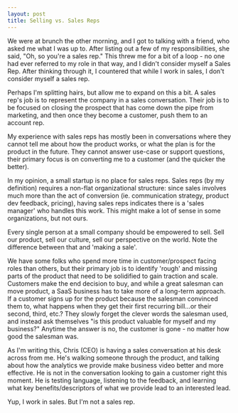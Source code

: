 ```yaml
---
layout: post
title: Selling vs. Sales Reps
---
```


We were at brunch the other morning, and I got to talking with a friend, who asked me what I was up to.  After listing out a few of my responsibilities, she said, "Oh, so you're a sales rep."  This threw me for a bit of a loop - no one had ever referred to my role in that way, and I didn't consider myself a Sales Rep.  After thinking through it, I countered that while I work in sales, I don't consider myself a sales rep.

Perhaps I'm splitting hairs, but allow me to expand on this a bit.  A sales rep's job is to represent the company in a sales conversation.  Their job is to be focused on closing the prospect that has come down the pipe from marketing, and then once they become a customer, push them to an account rep.

My experience with sales reps has mostly been in conversations where they cannot tell me about how the product works, or what the plan is for the product in the future.  They cannot answer use-case or support questions, their primary focus is on converting me to a customer (and the quicker the better).

In my opinion, a small startup is no place for sales reps. Sales reps (by my definition) requires a non-flat organizational structure: since sales involves much more than the act of conversion (ie. communication strategy, product dev feedback, pricing), having sales reps indicates there is a 'sales manager' who handles this work. This might make a lot of sense in some organizations, but not ours.

Every single person at a small company should be empowered to sell. Sell our product, sell our culture, sell our perspective on the world. Note the difference between that and 'making a sale'.

We have some folks who spend more time in customer/prospect facing roles than others, but their primary job is to identify 'rough' and missing parts of the product that need to be solidified to gain traction and scale.  Customers make the end decision to buy, and while a great salesman can move product, a SaaS business has to take more of a long-term approach. If a customer signs up for the product because the salesman convinced them to, what happens when they get their first recurring bill...or their second, third, etc.?  They slowly forget the clever words the salesman used, and instead ask themselves "is this product valuable for myself and my business?"  Anytime the answer is no, the customer is gone - no matter how good the salesman was.

As I'm writing this, Chris (CEO) is having a sales conversation at his desk across from me. He's walking someone through the product, and talking about how the analytics we provide make business video better and more effective.  He is not in the conversation looking to gain a customer right this moment.  He is testing language, listening to the feedback, and learning what key benefits/descriptors of what we provide lead to an interested lead.

Yup, I work in sales.  But I'm not a sales rep.
